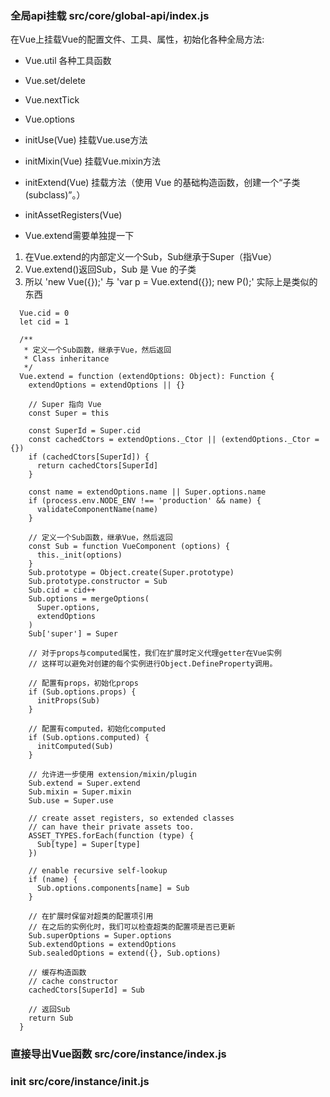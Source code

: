 ### 全局api挂载 src/core/global-api/index.js
在Vue上挂载Vue的配置文件、工具、属性，初始化各种全局方法:

* Vue.util  各种工具函数 
* Vue.set/delete 
* Vue.nextTick 
* Vue.options
* initUse(Vue)  挂载Vue.use方法
* initMixin(Vue)  挂载Vue.mixin方法
* initExtend(Vue)  挂载方法（使用 Vue 的基础构造函数，创建一个“子类(subclass)”。）
* initAssetRegisters(Vue)

* Vue.extend需要单独提一下

1. 在Vue.extend的内部定义一个Sub，Sub继承于Super（指Vue）
2. Vue.extend()返回Sub，Sub 是 Vue 的子类
3. 所以 'new Vue({});' 与 'var p = Vue.extend({}); new P();' 实际上是类似的东西

```
  Vue.cid = 0
  let cid = 1

  /**
   * 定义一个Sub函数，继承于Vue，然后返回
   * Class inheritance
   */
  Vue.extend = function (extendOptions: Object): Function {
    extendOptions = extendOptions || {}

    // Super 指向 Vue
    const Super = this
    
    const SuperId = Super.cid
    const cachedCtors = extendOptions._Ctor || (extendOptions._Ctor = {})
    if (cachedCtors[SuperId]) {
      return cachedCtors[SuperId]
    }

    const name = extendOptions.name || Super.options.name
    if (process.env.NODE_ENV !== 'production' && name) {
      validateComponentName(name)
    }

    // 定义一个Sub函数，继承Vue，然后返回
    const Sub = function VueComponent (options) {
      this._init(options)
    }
    Sub.prototype = Object.create(Super.prototype)
    Sub.prototype.constructor = Sub
    Sub.cid = cid++
    Sub.options = mergeOptions(
      Super.options,
      extendOptions
    )
    Sub['super'] = Super
    
    // 对于props与computed属性，我们在扩展时定义代理getter在Vue实例
    // 这样可以避免对创建的每个实例进行Object.DefineProperty调用。

    // 配置有props，初始化props
    if (Sub.options.props) {
      initProps(Sub)
    }
    
    // 配置有computed，初始化computed
    if (Sub.options.computed) {
      initComputed(Sub)
    }

    // 允许进一步使用 extension/mixin/plugin
    Sub.extend = Super.extend
    Sub.mixin = Super.mixin
    Sub.use = Super.use

    // create asset registers, so extended classes
    // can have their private assets too.
    ASSET_TYPES.forEach(function (type) {
      Sub[type] = Super[type]
    })

    // enable recursive self-lookup
    if (name) {
      Sub.options.components[name] = Sub
    }

    // 在扩展时保留对超类的配置项引用
    // 在之后的实例化时，我们可以检查超类的配置项是否已更新
    Sub.superOptions = Super.options
    Sub.extendOptions = extendOptions
    Sub.sealedOptions = extend({}, Sub.options)

    // 缓存构造函数
    // cache constructor
    cachedCtors[SuperId] = Sub

    // 返回Sub
    return Sub
  }
```

### 直接导出Vue函数 src/core/instance/index.js

### init src/core/instance/init.js
